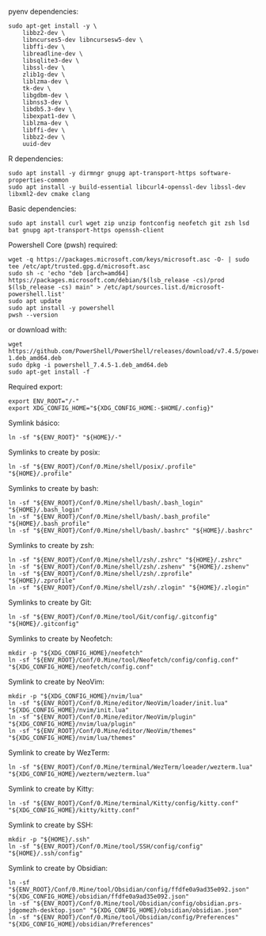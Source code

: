 pyenv dependencies:
```shell
sudo apt-get install -y \
    libbz2-dev \
    libncurses5-dev libncursesw5-dev \
    libffi-dev \
    libreadline-dev \
    libsqlite3-dev \
    libssl-dev \
    zlib1g-dev \
    liblzma-dev \
    tk-dev \
    libgdbm-dev \
    libnss3-dev \
    libdb5.3-dev \
    libexpat1-dev \
    liblzma-dev \
    libffi-dev \
    libbz2-dev \
    uuid-dev
```

R dependencies:
```shell
sudo apt install -y dirmngr gnupg apt-transport-https software-properties-common
sudo apt install -y build-essential libcurl4-openssl-dev libssl-dev libxml2-dev cmake clang
```

Basic dependencies:
```shell
sudo apt install curl wget zip unzip fontconfig neofetch git zsh lsd bat gnupg apt-transport-https openssh-client
```

Powershell Core (pwsh) required:
```shell
wget -q https://packages.microsoft.com/keys/microsoft.asc -O- | sudo tee /etc/apt/trusted.gpg.d/microsoft.asc
sudo sh -c 'echo "deb [arch=amd64] https://packages.microsoft.com/debian/$(lsb_release -cs)/prod $(lsb_release -cs) main" > /etc/apt/sources.list.d/microsoft-powershell.list'
sudo apt update
sudo apt install -y powershell
pwsh --version
```

or download with:
```shell
wget https://github.com/PowerShell/PowerShell/releases/download/v7.4.5/powershell_7.4.5-1.deb_amd64.deb
sudo dpkg -i powershell_7.4.5-1.deb_amd64.deb
sudo apt-get install -f
```

Required export:
```shell
export ENV_ROOT="/-"
export XDG_CONFIG_HOME="${XDG_CONFIG_HOME:-$HOME/.config}"
```

Symlink básico:
```shell
ln -sf "${ENV_ROOT}" "${HOME}/-"
```

Symlinks to create by posix:
```shell
ln -sf "${ENV_ROOT}/Conf/0.Mine/shell/posix/.profile" "${HOME}/.profile"
```

Symlinks to create by bash:
```shell
ln -sf "${ENV_ROOT}/Conf/0.Mine/shell/bash/.bash_login" "${HOME}/.bash_login"
ln -sf "${ENV_ROOT}/Conf/0.Mine/shell/bash/.bash_profile" "${HOME}/.bash_profile"
ln -sf "${ENV_ROOT}/Conf/0.Mine/shell/bash/.bashrc" "${HOME}/.bashrc"
```


Symlinks to create by zsh:
```shell
ln -sf "${ENV_ROOT}/Conf/0.Mine/shell/zsh/.zshrc" "${HOME}/.zshrc"
ln -sf "${ENV_ROOT}/Conf/0.Mine/shell/zsh/.zshenv" "${HOME}/.zshenv"
ln -sf "${ENV_ROOT}/Conf/0.Mine/shell/zsh/.zprofile" "${HOME}/.zprofile"
ln -sf "${ENV_ROOT}/Conf/0.Mine/shell/zsh/.zlogin" "${HOME}/.zlogin"
```

Symlinks to create by Git:
```shell
ln -sf "${ENV_ROOT}/Conf/0.Mine/tool/Git/config/.gitconfig" "${HOME}/.gitconfig"
```

Symlinks to create by Neofetch:
```shell
mkdir -p "${XDG_CONFIG_HOME}/neofetch"
ln -sf "${ENV_ROOT}/Conf/0.Mine/tool/Neofetch/config/config.conf" "${XDG_CONFIG_HOME}/neofetch/config.conf"
```

Symlink to create by NeoVim:
```shell
mkdir -p "${XDG_CONFIG_HOME}/nvim/lua"
ln -sf "${ENV_ROOT}/Conf/0.Mine/editor/NeoVim/loader/init.lua" "${XDG_CONFIG_HOME}/nvim/init.lua"
ln -sf "${ENV_ROOT}/Conf/0.Mine/editor/NeoVim/plugin" "${XDG_CONFIG_HOME}/nvim/lua/plugin"
ln -sf "${ENV_ROOT}/Conf/0.Mine/editor/NeoVim/themes" "${XDG_CONFIG_HOME}/nvim/lua/themes"
```

Symlink to create by WezTerm:
```shell
ln -sf "${ENV_ROOT}/Conf/0.Mine/terminal/WezTerm/loeader/wezterm.lua" "${XDG_CONFIG_HOME}/wezterm/wezterm.lua"
```

Symlink to create by Kitty:
```shell
ln -sf "${ENV_ROOT}/Conf/0.Mine/terminal/Kitty/config/kitty.conf" "${XDG_CONFIG_HOME}/kitty/kitty.conf"
```

Symlink to create by SSH:
```shell
mkdir -p "${HOME}/.ssh"
ln -sf "${ENV_ROOT}/Conf/0.Mine/tool/SSH/config/config" "${HOME}/.ssh/config"
```

Symlink to create by Obsidian:
```shell
ln -sf "${ENV_ROOT}/Conf/0.Mine/tool/Obsidian/config/ffdfe0a9ad35e092.json" "${XDG_CONFIG_HOME}/obsidian/ffdfe0a9ad35e092.json"
ln -sf "${ENV_ROOT}/Conf/0.Mine/tool/Obsidian/config/obsidian.prs-jdgomezh-desktop.json" "${XDG_CONFIG_HOME}/obsidian/obsidian.json"
ln -sf "${ENV_ROOT}/Conf/0.Mine/tool/Obsidian/config/Preferences" "${XDG_CONFIG_HOME}/obsidian/Preferences"
```
